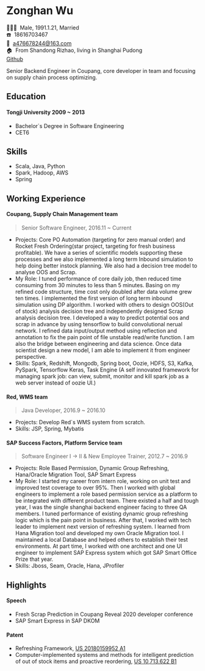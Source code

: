 <!-- The (first) h1 will be used as the <title> of the HTML page -->
# Zonghan Wu

<!-- The unordered list immediately after the h1 will be formatted on a single
line. It is intended to be used for contact details -->

:family_man_woman_girl:&nbsp;&nbsp;Male, 1991.1.21, Married  
:phone:&nbsp;&nbsp;18616703467  
:email:&nbsp;&nbsp;<a476678244@163.com>  
:house:&nbsp;&nbsp;From Shandong Rizhao, living in Shanghai Pudong  
[Github](https://github.com/476678244)  

Senior Backend Engineer in Coupang, core developer in team and focusing on supply chain process optimizing.

## Education

#### <span>Tongji University</span> <span>2009 ~ 2013</span>
- Bachelor`s Degree in Software Engineering
- CET6

## Skills

- Scala, Java, Python
- Spark, Hadoop, AWS
- Spring

## Working Experience

#### Coupang, Supply Chain Management team
> Senior Software Engineer, 2016.11 ~ Current
- Projects: Core PO Automation (targeting for zero manual order) and Rocket Fresh Ordering(star project, targeting for fresh business profitable). We have a series of scientific models supporting these processes and we also implemented a long term Inbound simulation to help doing better instock planning. We also had a decision tree model to analyse OOS and Scrap.
- My Role: I tuned performance of core daily job, then reduced time consuming from 30 minutes to less than 5 minutes.  Basing on my refined code structure, time cost only doubled after data volume grew ten times.  I implemented the first version of long term inbound simulation using DP algorithm.  I worked with others to design OOS(Out of stock) analysis decision tree and independently designed Scrap analysis decision tree.  I developed a way to predict potential oos and scrap in advance by using tensorflow to build convolutional nerual network.  I refined data input/output method using reflection and annotation to fix the pain point of file unstable read/write function. I am also the bridge between engineering and data science. Once data scientist design a new model, I am able to implement it from engineer perspective.
- Skills: Spark, Redshift, Mongodb, Spring boot, Oozie, HDFS, S3, Kafka, PySpark, Tensorflow Keras, Task Engine (A self innovated framework for managing spark job: can view, submit, monitor and kill spark job as a web server instead of oozie UI.)

#### Red, WMS team 
> Java Developer, 2016.9 ~ 2016.10
- Projects: Develop Red`s WMS system from scratch.
- Skills: JSP, Spring, Mybatis


#### SAP Success Factors, Platform Service team 
> Software Engineer I -> II & New Employee Trainer, 2012.7 ~ 2016.9
- Projects: Role Based Permission, Dynamic Group Refreshing, Hana/Oracle Migration Tool, SAP Smart Express
- My Role: I started my career from intern role, working on unit test and improved test coverage to over 95%. Then I worked with global engineers to implement a role based permission service as a platform to be integrated with different product team. There existed a half and tough year, I was the single shanghai backend engineer facing to three QA members. I tuned performance of existing dynamic group refreshing logic which is the pain point in business. After that, I worked with tech leader to implement next version of refreshing system. I learned from Hana Migration tool and developed my own Oracle Migration tool. I maintained a local Database and helped others to establish their test environments. At part time, I worked with one architect and one UI engineer to implement SAP Express system which got SAP Smart Office Prize that year. 
- Skills: Jboss, Seam, Oracle, Hana, JProfiler

## Highlights
#### Speech
- Fresh Scrap Prediction in Coupang Reveal 2020 developer conference
- SAP Smart Express in SAP DKOM

#### Patent
- Refreshing Framework, [US 20180159952 A1](https://patft.uspto.gov/netacgi/nph-Parser?Sect1=PTO2&Sect2=HITOFF&p=1&u=%2Fnetahtml%2FPTO%2Fsearch-bool.html&r=2&f=G&l=50&co1=AND&d=PTXT&s1=%22Wu%3B+Zonghan%22&OS=%22Wu;+Zonghan%22&RS=%22Wu;+Zonghan%22)
- Computer-implemented systems and methods for intelligent prediction of out of stock items and proactive reordering, [US 10,713,622 B1](https://patft.uspto.gov/netacgi/nph-Parser?Sect1=PTO2&Sect2=HITOFF&p=1&u=%2Fnetahtml%2FPTO%2Fsearch-bool.html&r=1&f=G&l=50&co1=AND&d=PTXT&s1=%22Wu%3B+Zonghan%22&OS=%22Wu;+Zonghan%22&RS=%22Wu;+Zonghan%22)

